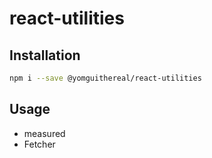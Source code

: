 # react-utilities

## Installation

```bash
npm i --save @yomguithereal/react-utilities
```

## Usage

* measured
* Fetcher
